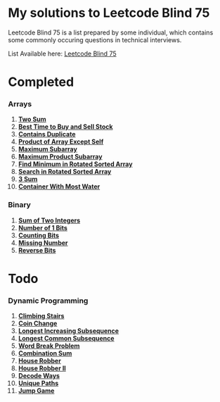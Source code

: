 # My solutions to Leetcode Blind 75
Leetcode Blind 75 is a list prepared by some individual, which contains some commonly occuring questions in technical interviews.

List Available here: [Leetcode Blind 75](https://leetcode.com/discuss/general-discussion/460599/blind-75-leetcode-questions)

# Completed
### Arrays
1. **[Two Sum](https://leetcode.com/problems/two-sum/)**
2. **[Best Time to Buy and Sell Stock](https://leetcode.com/problems/best-time-to-buy-and-sell-stock/)**
3. **[Contains Duplicate](https://leetcode.com/problems/contains-duplicate/)**
4. **[Product of Array Except Self](https://leetcode.com/problems/product-of-array-except-self/)**
5. **[Maximum Subarray](https://leetcode.com/problems/maximum-subarray/)**
6. **[Maximum Product Subarray](https://leetcode.com/problems/maximum-product-subarray/)**
7. **[Find Minimum in Rotated Sorted Array](https://leetcode.com/problems/find-minimum-in-rotated-sorted-array/)**
8. **[Search in Rotated Sorted Array](https://leetcode.com/problems/search-in-rotated-sorted-array/)**
9. **[3 Sum](https://leetcode.com/problems/3sum/)**
10. **[Container With Most Water](https://leetcode.com/problems/container-with-most-water/)**

### Binary
1. **[Sum of Two Integers](https://leetcode.com/problems/sum-of-two-integers/)**
2. **[Number of 1 Bits](https://leetcode.com/problems/number-of-1-bits/)**
3. **[Counting Bits](https://leetcode.com/problems/counting-bits/)**
4. **[Missing Number](https://leetcode.com/problems/missing-number/)**
5. **[Reverse Bits](https://leetcode.com/problems/reverse-bits/)**

# Todo
### Dynamic Programming
1. **[Climbing Stairs](https://leetcode.com/problems/climbing-stairs/)**
2. **[Coin Change](https://leetcode.com/problems/coin-change/)**
3. **[Longest Increasing Subsequence](https://leetcode.com/problems/longest-increasing-subsequence/)**
4. **[Longest Common Subsequence](https://leetcode.com/problems/longest-common-subsequence/)**
5. **[Word Break Problem](https://leetcode.com/problems/word-break/)**
6. **[Combination Sum](https://leetcode.com/problems/combination-sum-iv/)**
7. **[House Robber](https://leetcode.com/problems/house-robber/)**
8. **[House Robber II](https://leetcode.com/problems/house-robber-ii/)**
9. **[Decode Ways](https://leetcode.com/problems/decode-ways/)**
10. **[Unique Paths](https://leetcode.com/problems/unique-paths/)**
11. **[Jump Game](https://leetcode.com/problems/jump-game/)**
